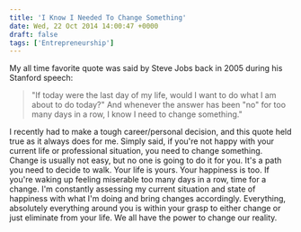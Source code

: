 ```yaml
---
title: 'I Know I Needed To Change Something'
date: Wed, 22 Oct 2014 14:00:47 +0000
draft: false
tags: ['Entrepreneurship']
---
```


My all time favorite quote was said by Steve Jobs back in 2005 during his Stanford speech:

> "If today were the last day of my life, would I want to do what I am about to do today?" And whenever the answer has been "no" for too many days in a row, I know I need to change something."

I recently had to make a tough career/personal decision, and this quote held true as it always does for me. Simply said, if you're not happy with your current life or professional situation, you need to change something. Change is usually not easy, but no one is going to do it for you. It's a path you need to decide to walk. Your life is yours. Your happiness is too. If you're waking up feeling miserable too many days in a row, time for a change. I'm constantly assessing my current situation and state of happiness with what I'm doing and bring changes accordingly. Everything, absolutely everything around you is within your grasp to either change or just eliminate from your life. We all have the power to change our reality.